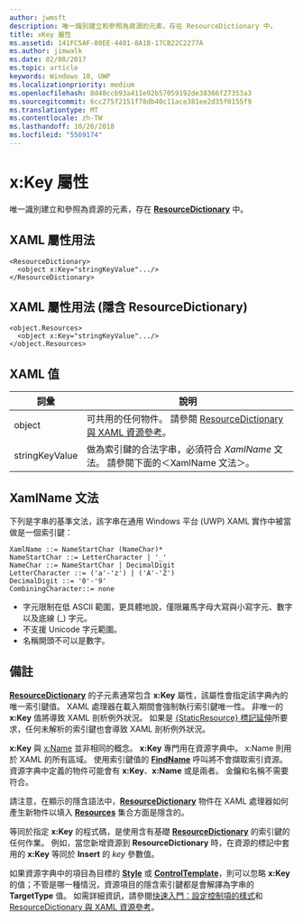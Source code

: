 ```yaml
---
author: jwmsft
description: 唯一識別建立和參照為資源的元素，存在 ResourceDictionary 中。
title: xKey 屬性
ms.assetid: 141FC5AF-80EE-4401-8A1B-17CB22C2277A
ms.author: jimwalk
ms.date: 02/08/2017
ms.topic: article
keywords: Windows 10, UWP
ms.localizationpriority: medium
ms.openlocfilehash: 8d48ccb93a411e92b57059192de38366f27353a3
ms.sourcegitcommit: 6cc275f2151f78db40c11ace381ee2d35f0155f9
ms.translationtype: MT
ms.contentlocale: zh-TW
ms.lasthandoff: 10/26/2018
ms.locfileid: "5569174"
---
```

# <a name="xkey-attribute"></a>x:Key 屬性


唯一識別建立和參照為資源的元素，存在 [**ResourceDictionary**](https://msdn.microsoft.com/library/windows/apps/br208794) 中。

## <a name="xaml-attribute-usage"></a>XAML 屬性用法

``` syntax
<ResourceDictionary>
  <object x:Key="stringKeyValue".../>
</ResourceDictionary>
```

## <a name="xaml-attribute-usage-implicit-resourcedictionary"></a>XAML 屬性用法 (隱含 **ResourceDictionary**)

``` syntax
<object.Resources>
  <object x:Key="stringKeyValue".../>
</object.Resources>
```

## <a name="xaml-values"></a>XAML 值

| 詞彙 | 說明 |
|------|-------------|
| object | 可共用的任何物件。 請參閱 [ResourceDictionary 與 XAML 資源參考](https://msdn.microsoft.com/library/windows/apps/mt187273)。 |
| stringKeyValue | 做為索引鍵的合法字串，必須符合 _XamlName_ 文法。 請參閱下面的＜XamlName 文法＞。 | 

##  <a name="xamlname-grammar"></a>XamlName 文法

下列是字串的基準文法，該字串在通用 Windows 平台 (UWP) XAML 實作中被當做是一個索引鍵：

``` syntax
XamlName ::= NameStartChar (NameChar)*
NameStartChar ::= LetterCharacter | '_'
NameChar ::= NameStartChar | DecimalDigit
LetterCharacter ::= ('a'-'z') | ('A'-'Z')
DecimalDigit ::= '0'-'9'
CombiningCharacter::= none
```

-   字元限制在低 ASCII 範圍，更具體地說，僅限羅馬字母大寫與小寫字元、數字以及底線 (\_) 字元。
-   不支援 Unicode 字元範圍。
-   名稱開頭不可以是數字。

## <a name="remarks"></a>備註

[**ResourceDictionary**](https://msdn.microsoft.com/library/windows/apps/br208794) 的子元素通常包含 **x:Key** 屬性，該屬性會指定該字典內的唯一索引鍵值。 XAML 處理器在載入期間會強制執行索引鍵唯一性。 非唯一的 **x:Key** 值將導致 XAML 剖析例外狀況。 如果是 [{StaticResource} 標記延伸](staticresource-markup-extension.md)所要求，任何未解析的索引鍵也會導致 XAML 剖析例外狀況。

**x:Key** 與 [x:Name](x-name-attribute.md) 並非相同的概念。 **x:Key** 專門用在資源字典中。 x:Name 則用於 XAML 的所有區域。 使用索引鍵值的 [**FindName**](https://msdn.microsoft.com/library/windows/apps/br208715) 呼叫將不會擷取索引資源。 資源字典中定義的物件可能會有 **x:Key**、**x:Name** 或是兩者。 金鑰和名稱不需要符合。

請注意，在顯示的隱含語法中，[**ResourceDictionary**](https://msdn.microsoft.com/library/windows/apps/br208794) 物件在 XAML 處理器如何產生新物件以填入 [**Resources**](https://msdn.microsoft.com/library/windows/apps/br208740) 集合方面是隱含的。

等同於指定 **x:Key** 的程式碼，是使用含有基礎 [**ResourceDictionary**](https://msdn.microsoft.com/library/windows/apps/br208794) 的索引鍵的任何作業。 例如，當您新增資源到 **ResourceDictionary** 時，在資源的標記中套用的 **x:Key** 等同於 **Insert** 的 *key* 參數值。

如果資源字典中的項目為目標的 [**Style**](https://msdn.microsoft.com/library/windows/apps/br208849) 或 [**ControlTemplate**](https://msdn.microsoft.com/library/windows/apps/br209391)，則可以忽略 **x:Key** 的值；不管是哪一種情況，資源項目的隱含索引鍵都是會解譯為字串的 **TargetType** 值。 如需詳細資訊，請參閱[快速入門：設定控制項的樣式](https://msdn.microsoft.com/library/windows/apps/hh465498)和 [ResourceDictionary 與 XAML 資源參考](https://msdn.microsoft.com/library/windows/apps/mt187273)。

